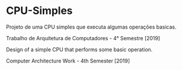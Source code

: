 # CPU-Simples
Projeto de uma CPU simples que executa algumas operações basicas.


Trabalho de Arquitetura de Computadores - 4° Semestre [2019]


Design of a simple CPU that performs some basic operation.



Computer Architecture Work - 4th Semester [2019]
